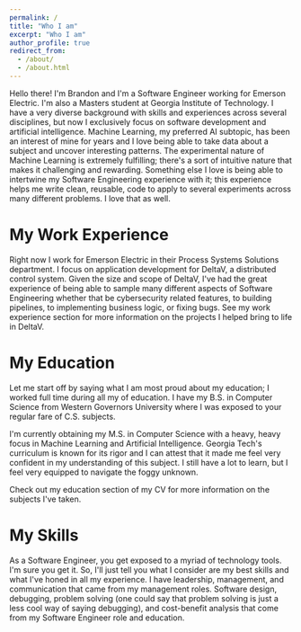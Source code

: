 ```yaml
---
permalink: /
title: "Who I am"
excerpt: "Who I am"
author_profile: true
redirect_from: 
  - /about/
  - /about.html
---
```


Hello there! I'm Brandon and I'm a Software Engineer working for Emerson Electric. I'm also a Masters student at Georgia Institute of Technology. I have a very diverse background with skills and experiences across several disciplines, but now I exclusively focus on software development and artificial intelligence. Machine Learning, my preferred AI subtopic, has been an interest of mine for years and I love being able to take data about a subject and uncover interesting patterns. The experimental nature of Machine Learning is extremely fulfilling; there's a sort of intuitive nature that makes it challenging and rewarding. Something else I love is being able to intertwine my Software Engineering experience with it; this experience helps me write clean, reusable, code to apply to several experiments across many different problems. I love that as well. 

My Work Experience
======
Right now I work for Emerson Electric in their Process Systems Solutions department. I focus on application development for DeltaV, a distributed control system. Given the size and scope of DeltaV, I've had the great experience of being able to sample many different aspects of Software Engineering whether that be cybersecurity related features, to building pipelines, to implementing business logic, or fixing bugs. See my work experience section for more information on the projects I helped bring to life in DeltaV. 


My Education
======
Let me start off by saying what I am most proud about my education; I worked full time during all my of education. I have my B.S. in Computer Science from Western Governors University where I was exposed to your regular fare of C.S. subjects.

I'm currently obtaining my M.S. in Computer Science with a heavy, heavy focus in Machine Learning and Artificial Intelligence. Georgia Tech's curriculum is known for its rigor and I can attest that it made me feel very confident in my understanding of this subject. I still have a lot to learn, but I feel very equipped to navigate the foggy unknown. 

Check out my education section of my CV for more information on the subjects I've taken. 


My Skills
======
As a Software Engineer, you get exposed to a myriad of technology tools. I'm sure you get it. So, I'll just tell you what I consider are my best skills and what I've honed in all my experience. I have leadership, management, and communication that came from my management roles. Software design, debugging, problem solving (one could say that problem solving is just a less cool way of saying debugging), and cost-benefit analysis that come from my Software Engineer role and education.



